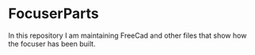 # FocuserParts

In this repository I am maintaining FreeCad and other files that show how the focuser has been built.
